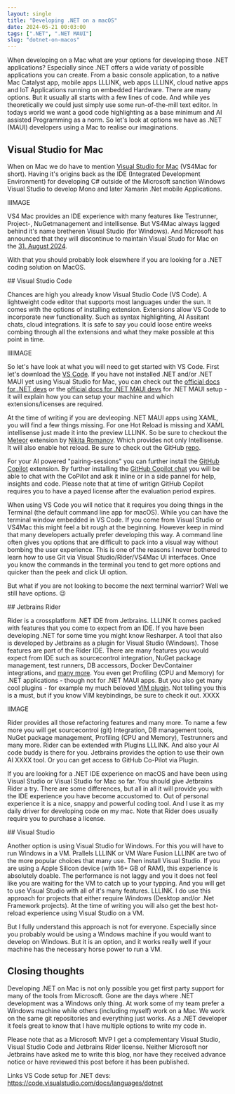 ```yaml
---
layout: single
title: "Developing .NET on a macOS"
date: 2024-05-21 00:03:00
tags: [".NET", ".NET MAUI"]
slug: "dotnet-on-macos"
---
```


When developing on a Mac what are your options for developing those .NET applications? Especially since .NET offers a wide variaty of possible applications you can create. From a basic console application, to a native Mac Catalyst app, mobile apps LLLINK, web apps LLLINK, cloud native apps and IoT Applications running on embedded Hardware. There are many options. But it usually all starts with a few lines of code. And while yes theoretically we could just simply use some run-of-the-mill text editor. In todays world we want a good code highlighting as a base minimum and AI assisted Programming as a norm. So let's look at options we have as .NET (MAUI) developers using a Mac to realise our imaginations.

<!-- expand -->

## Visual Studio for Mac

When on Mac we do have to mention [Visual Studio for Mac](https://visualstudio.microsoft.com/vs/mac/) (VS4Mac for short). Having it's origins back as the IDE (Integrated Development Environment) for developing C# outside of the Microsoft sanction Windows Visual Studio to develop Mono and later Xamarin .Net mobile Applications.

IIIMAGE

VS4 Mac provides an IDE experience with many features like Testrunner, Project-, NuGetmanagement and intellisense. But VS4Mac always lagged behind it's name bretheren Visual Studio (for Windows). And Microsoft has announced that they will discontinue to maintain Visual Studo for Mac on the [31. August 2024](https://learn.microsoft.com/en-us/visualstudio/mac/what-happened-to-vs-for-mac?view=vsmac-2022&viewFallbackFrom=vsmac-2022&wt.mc_id=DT-MVP-5002881).

With that you should probably look elsewhere if you are looking for a .NET coding solution on MacOS.

## Visual Studio Code

Chances are high you already know Visual Studio Code (VS Code). A lightweight code editor that supports most languages under the sun. It comes with the options of installing extension. Extensions allow VS Code to incorporate new functionality. Such as syntax highlighting, AI Assitant chats, cloud integrations. It is safe to say you could loose entire weeks combing through all the extensions and what they make possible at this point in time.

IIIIMAGE

So let's have look at what you will need to get started with VS Code. First let's download the [VS Code](https://code.visualstudio.com). If you have not installed .NET and/or .NET MAUI yet using Visual Studio for Mac, you can check out the [official docs for .NET devs](https://code.visualstudio.com/docs/languages/dotnet?wt.mc_id=DT-MVP-5002881) or the [official docs for .NET MAUI devs](https://learn.microsoft.com/en-us/dotnet/maui/get-started/installation?view=net-maui-8.0&tabs=visual-studio-code&wt.mc_id=DT-MVP-5002881) for .NET MAUI setup - it will explain how you can setup your machine and which extensions/licenses are required.

At the time of writing if you are devleoping .NET MAUI apps using XAML, you will find a few things missing. For one Hot Reload is missing and XAML intellisense just made it into the preview LLLINK. So be sure to checkout the [Meteor](https://marketplace.visualstudio.com/items?itemName=nromanov.dotnet-meteor) extension by [Nikita Romanov](https://www.linkedin.com/in/nikita-romanov-75b837281/). Which provides not only  Intellisense. It will also enable hot reload. Be sure to check out the GitHub [repo](https://github.com/JaneySprings/DotNet.Meteor).

For your AI powered "pairing-sessions" you can further install the [GitHub Copilot](https://marketplace.visualstudio.com/items?itemName=GitHub.copilot) extension. By further installing the [GitHub Copilot chat](https://marketplace.visualstudio.com/items?itemName=GitHub.copilot-chat) you will be able to chat with the CoPilot and ask it inline or in a side pannel for help, insights and code. Please note that at time of writign GitHub Copilot requires you to have a payed license after the evaluation period expires.

When using VS Code you will notice that it requires you doing things in the Terminal (the default command line app for macOS). While you can have the terminal window embedded in VS Code. If you come from Visual Studio or VS4Mac this might feel a bit rough at the beginning. However keep in mind that many developers actually prefer developing this way. A command line often gives you options that are difficult to pack into a visual way without bombing the user experience. This is one of the reasons I never bothered to learn how to use Git via Visual Studio/Rider/VS4Mac UI interfaces. Once you know the commands in the terminal you tend to get more options and quicker than the peek and click UI option.

But what if you are not looking to become the next terminal warrior? Well we still have options. 😉

## Jetbrains Rider

Rider is a crossplatform .NET IDE from Jetbrains. LLLINK It comes packed with features that you come to expect from an IDE. If you have been developing .NET for some time you might know Resharper. A tool that also is developed by Jetbrains as a plugin for Visual Studio (Windows). Those features are part of the Rider IDE. There are many features you would expect from IDE such as sourcecontrol integration, NuGet package management, test runners, DB accessors, Docker DevContainer integrations, and [many more](https://www.jetbrains.com/rider/features/). You even get Profiling (CPU and Memory) for .NET applications - though not for .NET MAUI apps. But you also get many cool plugins - for example my much beloved [VIM plugin](https://github.com/JetBrains/ideavim). Not telling you this is a must, but if you know VIM keybindings, be sure to check it out. XXXX

IIMAGE

Rider provides all those refactoring features and many more. To name a few more you will get sourcecontrol (git) Integration, DB management tools, NuGet package management, Profiling (CPU and Memory), Testrunners and many more. Rider can be extended with Plugins LLLINK. And also your AI code buddy is there for you. Jetbrains provides the option to use their own AI XXXX tool. Or you can get access to GitHub Co-Pilot via Plugin.

If you are looking for a .NET IDE experience on macOS and have been using Visual Studio or Visual Studio for Mac so far. You should give Jetbrains Rider a try. There are some differences, but all in all it will provide you with the IDE experience you have become accustomed to. Out of personal experience it is a nice, snappy and powerful coding tool. And I use it as my daily driver for developing code on my mac. Note that Rider does usually require you to purchase a license.

## Visual Studio

Another option is using Visual Studio for Windows. For this you will have to run Windows in a VM. Prallels LLLINK or VM Ware Fusion LLLINK are two of the more popular choices that many use. Then install Visual Studio. If you are using a Apple Silicon device (with 16+ GB of RAM), this experience is absolutely doable. The performance is not laggy and you it does not feel like you are waiting for the VM to catch up to your typping. And you will get to use Visual Studio with all of it's many features. LLLINK. I do use this approach for projects that either require Windows (Desktop and/or .Net Framework projects). At the time of writing you will also get the best hot-reload experience using Visual Studio on a VM.

But I fully understand this approach is not for everyone. Especially since you probably would be using a Windows machine if you would want to develop on Windows. But it is an option, and it works really well if your machine has the necessary horse power to run a VM.

## Closing thoughts

Developing .NET on Mac is not only possible you get first party support for many of the tools from Microsoft. Gone are the days where .NET development was a Windows only thing. At work some of my team prefer a Windows machine while others (including myself) work on a Mac. We work on the same git repositories and everything just works. As a .NET developer it feels great to know that I have multiple options to write my code in.

Please note that as a Microsoft MVP I get a complementary Visual Studio, Visual Studio Code and Jetbrains Rider license. Neither Microsoft nor Jetbrains have asked me to write this blog, nor have they received advance notice or have reviewed this post before it has been published.



Links VS Code setup for .NET devs: https://code.visualstudio.com/docs/languages/dotnet